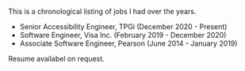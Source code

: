 <!--
.. title: Job History
.. slug: jobs
.. date: 2021-07-08 18:07:17 UTC-05:00
.. tags: JavaScript, Pearson, Visa, TPGi, HTML, CSS, Equation Editor, Math, PHP
.. category: Jobs
.. link: 
.. description: Edgar's past professional jobs.
.. type: text
-->

This is a chronological listing of jobs I had over the years.

* Senior Accessibility Engineer, TPGi (December 2020 - Present)
* Software Engineer, Visa Inc. (February 2019 - December 2020)
* Associate Software Engineer, Pearson (June 2014 - January 2019)

Resume availabel on request.
